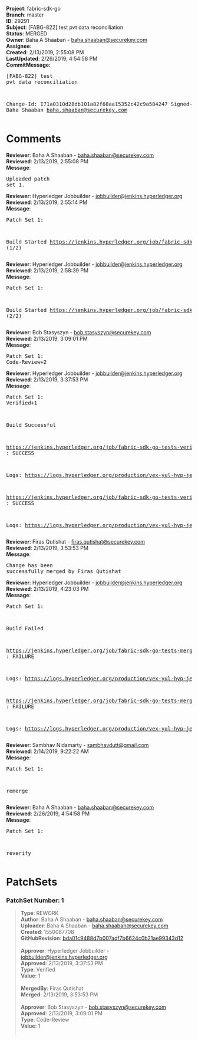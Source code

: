 <strong>Project</strong>: fabric-sdk-go<br><strong>Branch</strong>: master<br><strong>ID</strong>: 29291<br><strong>Subject</strong>: [FABG-822] test pvt data reconciliation<br><strong>Status</strong>: MERGED<br><strong>Owner</strong>: Baha A Shaaban - baha.shaaban@securekey.com<br><strong>Assignee</strong>:<br><strong>Created</strong>: 2/13/2019, 2:55:08 PM<br><strong>LastUpdated</strong>: 2/26/2019, 4:54:58 PM<br><strong>CommitMessage</strong>:<br><pre>[FABG-822] test pvt data reconciliation

Change-Id: I71a0310d28db101a82f68aa15352c42c9a584247
Signed-off-by: Baha Shaaban <baha.shaaban@securekey.com>
</pre><h1>Comments</h1><strong>Reviewer</strong>: Baha A Shaaban - baha.shaaban@securekey.com<br><strong>Reviewed</strong>: 2/13/2019, 2:55:08 PM<br><strong>Message</strong>: <pre>Uploaded patch set 1.</pre><strong>Reviewer</strong>: Hyperledger Jobbuilder - jobbuilder@jenkins.hyperledger.org<br><strong>Reviewed</strong>: 2/13/2019, 2:55:14 PM<br><strong>Message</strong>: <pre>Patch Set 1:

Build Started https://jenkins.hyperledger.org/job/fabric-sdk-go-tests-verify-s390x/4395/ (1/2)</pre><strong>Reviewer</strong>: Hyperledger Jobbuilder - jobbuilder@jenkins.hyperledger.org<br><strong>Reviewed</strong>: 2/13/2019, 2:58:39 PM<br><strong>Message</strong>: <pre>Patch Set 1:

Build Started https://jenkins.hyperledger.org/job/fabric-sdk-go-tests-verify-x86_64/4243/ (2/2)</pre><strong>Reviewer</strong>: Bob Stasyszyn - bob.stasyszyn@securekey.com<br><strong>Reviewed</strong>: 2/13/2019, 3:09:01 PM<br><strong>Message</strong>: <pre>Patch Set 1: Code-Review+2</pre><strong>Reviewer</strong>: Hyperledger Jobbuilder - jobbuilder@jenkins.hyperledger.org<br><strong>Reviewed</strong>: 2/13/2019, 3:37:53 PM<br><strong>Message</strong>: <pre>Patch Set 1: Verified+1

Build Successful 

https://jenkins.hyperledger.org/job/fabric-sdk-go-tests-verify-s390x/4395/ : SUCCESS

Logs: https://logs.hyperledger.org/production/vex-yul-hyp-jenkins-3/fabric-sdk-go-tests-verify-s390x/4395

https://jenkins.hyperledger.org/job/fabric-sdk-go-tests-verify-x86_64/4243/ : SUCCESS

Logs: https://logs.hyperledger.org/production/vex-yul-hyp-jenkins-3/fabric-sdk-go-tests-verify-x86_64/4243</pre><strong>Reviewer</strong>: Firas Qutishat - firas.qutishat@securekey.com<br><strong>Reviewed</strong>: 2/13/2019, 3:53:53 PM<br><strong>Message</strong>: <pre>Change has been successfully merged by Firas Qutishat</pre><strong>Reviewer</strong>: Hyperledger Jobbuilder - jobbuilder@jenkins.hyperledger.org<br><strong>Reviewed</strong>: 2/13/2019, 4:23:03 PM<br><strong>Message</strong>: <pre>Patch Set 1:

Build Failed 

https://jenkins.hyperledger.org/job/fabric-sdk-go-tests-merge-s390x/925/ : FAILURE

Logs: https://logs.hyperledger.org/production/vex-yul-hyp-jenkins-3/fabric-sdk-go-tests-merge-s390x/925

https://jenkins.hyperledger.org/job/fabric-sdk-go-tests-merge-x86_64/976/ : FAILURE

Logs: https://logs.hyperledger.org/production/vex-yul-hyp-jenkins-3/fabric-sdk-go-tests-merge-x86_64/976</pre><strong>Reviewer</strong>: Sambhav Nidamarty - sambhavdutt@gmail.com<br><strong>Reviewed</strong>: 2/14/2019, 9:22:22 AM<br><strong>Message</strong>: <pre>Patch Set 1:

remerge</pre><strong>Reviewer</strong>: Baha A Shaaban - baha.shaaban@securekey.com<br><strong>Reviewed</strong>: 2/26/2019, 4:54:58 PM<br><strong>Message</strong>: <pre>Patch Set 1:

reverify</pre><h1>PatchSets</h1><h3>PatchSet Number: 1</h3><blockquote><strong>Type</strong>: REWORK<br><strong>Author</strong>: Baha A Shaaban - baha.shaaban@securekey.com<br><strong>Uploader</strong>: Baha A Shaaban - baha.shaaban@securekey.com<br><strong>Created</strong>: 1550087708<br><strong>GitHubRevision</strong>: [bda01c9488d7b007adf7b6624c0b21ae99343d12](https://github.com/hyperledger/fabric-sdk-go/commit/bda01c9488d7b007adf7b6624c0b21ae99343d12)<br><br><strong>Approver</strong>: Hyperledger Jobbuilder - jobbuilder@jenkins.hyperledger.org<br><strong>Approved</strong>: 2/13/2019, 3:37:53 PM<br><strong>Type</strong>: Verified<br><strong>Value</strong>: 1<br><br><strong>MergedBy</strong>: Firas Qutishat<br><strong>Merged</strong>: 2/13/2019, 3:53:53 PM<br><br><strong>Approver</strong>: Bob Stasyszyn - bob.stasyszyn@securekey.com<br><strong>Approved</strong>: 2/13/2019, 3:09:01 PM<br><strong>Type</strong>: Code-Review<br><strong>Value</strong>: 1<br><br></blockquote>